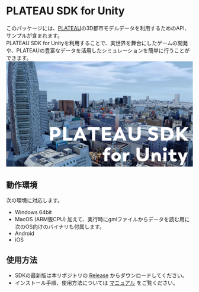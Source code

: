 # PLATEAU SDK for Unity

このパッケージには、[PLATEAU](https://www.mlit.go.jp/plateau/)の3D都市モデルデータを利用するためのAPI、サンプルが含まれます。  
PLATEAU SDK for Unityを利用することで、実世界を舞台にしたゲームの開発や、PLATEAUの豊富なデータを活用したシミュレーションを簡単に行うことができます。
![](Documentation~/resources/index/eyecatch.png)

## 動作環境
次の環境に対応します。
- Windows 64bit
- MacOS (ARM版CPU)
加えて、実行時にgmlファイルからデータを読む用に次のOS向けのバイナリも付属します。
- Android
- iOS

## 使用方法
- SDKの最新版は本リポジトリの [Release](https://github.com/Synesthesias/PLATEAU-SDK-for-Unity/releases) からダウンロードしてください。  
- インストール手順、使用方法については [マニュアル](https://synesthesias.github.io/PLATEAU-SDK-for-Unity/index.html) をご覧ください。
